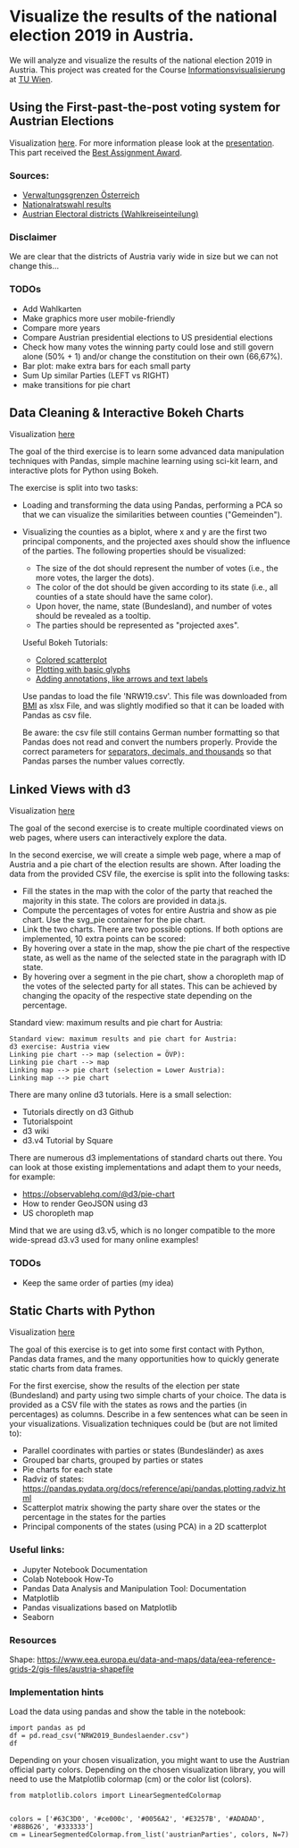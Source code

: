 # Visualize the results of the national election 2019 in Austria.
We will analyze and visualize the results of the national election 2019 in Austria.
This project was created for the Course [Informationsvisualisierung](https://www.cg.tuwien.ac.at/courses/InfoVis/ue.html) at [TU Wien](https://www.tuwien.at).

## Using the First-past-the-post voting system for Austrian Elections
Visualization [here](https://ippon1.github.io/Visualize_of_Austrian_Election_Results/First-past-the-post/).
For more information please look at the [presentation](https://github.com/ippon1/Visualize_of_Austrian_Election_Results/tree/master/presentation).
This part received the [Best Assignment Award](https://www.cg.tuwien.ac.at/courses/InfoVis/HallOfFame/#Hall%20of%20Fame%202020).

### Sources:
* [Verwaltungsgrenzen Österreich](https://data.opendataportal.at/dataset/geojson-daten-osterreich/resource/1a8718bb-18b1-47e1-b6a5-2af5190e087e)
* [Nationalratswahl results](https://bmi.gv.at/412/Nationalratswahlen/Nationalratswahl_2019/)
* [Austrian Electoral districts (Wahlkreiseinteilung)](https://www.bmi.gv.at/412/Nationalratswahlen/Wahlkreiseinteilung.aspx)

### Disclaimer
We are clear that the districts of Austria variy wide in size but we can not change this...

### TODOs
* Add Wahlkarten
* Make graphics more user mobile-friendly
* Compare more years
* Compare Austrian presidential elections to US presidential elections
* Check how many votes the winning party could lose and still govern alone (50% + 1) and/or change the constitution on their own (66,67%).
* Bar plot: make extra bars for each small party
* Sum Up similar Parties (LEFT vs RIGHT)
* make transitions for pie chart

## Data Cleaning & Interactive Bokeh Charts
Visualization [here](https://ippon1.github.io/Visualize_of_Austrian_Election_Results/Data_Cleaning)


The goal of the third exercise is to learn some advanced data manipulation techniques with Pandas, simple machine learning using sci-kit learn, and interactive plots for Python using Bokeh.

The exercise is split into two tasks:

* Loading and transforming the data using Pandas, performing a PCA so that we can visualize the similarities between counties ("Gemeinden").
* Visualizing the counties as a biplot, where x and y are the first two principal components, and the projected axes should show the influence of the parties. The following properties should be visualized:
  * The size of the dot should represent the number of votes (i.e., the more votes, the larger the dots).
  * The color of the dot should be given according to its state (i.e., all counties of a state should have the same color).
  * Upon hover, the name, state (Bundesland), and number of votes should be revealed as a tooltip.
  * The parties should be represented as "projected axes".

  Useful Bokeh Tutorials:
  * [Colored scatterplot](https://docs.bokeh.org/en/latest/docs/gallery/color_scatter.html)
  * [Plotting with basic glyphs](https://docs.bokeh.org/en/latest/docs/user_guide/plotting.html)
  * [Adding annotations, like arrows and text labels](https://docs.bokeh.org/en/latest/docs/user_guide/annotations.html)

  Use pandas to load the file 'NRW19.csv'. This file was downloaded from [BMI](https://www.bmi.gv.at/412/Nationalratswahlen/Nationalratswahl_2019/) as xlsx File, and was slightly modified so that it can be loaded with Pandas as csv file.

  Be aware: the csv file still contains German number formatting so that Pandas does not read and convert the numbers properly. Provide the correct parameters for [separators, decimals, and thousands](https://pandas.pydata.org/pandas-docs/stable/reference/api/pandas.read_csv.html) so that Pandas parses the number values correctly.



## Linked Views with d3
Visualization [here](https://ippon1.github.io/Visualize_of_Austrian_Election_Results/Linked_Views_with_d3)

The goal of the second exercise is to create multiple coordinated views on web pages, where users can interactively explore the data.

In the second exercise, we will create a simple web page, where a map of Austria and a pie chart of the election results are shown. After loading the data from the provided CSV file, the exercise is split into the following tasks:

* Fill the states in the map with the color of the party that reached the majority in this state. The colors are provided in data.js.
* Compute the percentages of votes for entire Austria and show as pie chart. Use the svg_pie container for the pie chart.
* Link the two charts. There are two possible options. If both options are implemented, 10 extra points can be scored:
 * By hovering over a state in the map, show the pie chart of the respective state, as well as the name of the selected state in the paragraph with ID state.
* By hovering over a segment in the pie chart, show a choropleth map of the votes of the selected party for all states. This can be achieved by changing the opacity of the respective state depending on the percentage.

Standard view: maximum results and pie chart for Austria:

    Standard view: maximum results and pie chart for Austria:
    d3 exercise: Austria view
    Linking pie chart --> map (selection = ÖVP):
    Linking pie chart --> map
    Linking map --> pie chart (selection = Lower Austria):
    Linking map --> pie chart

There are many online d3 tutorials. Here is a small selection:
* Tutorials directly on d3 Github
* Tutorialspoint
* d3 wiki
* d3.v4 Tutorial by Square

There are numerous d3 implementations of standard charts out there. You can look at those existing implementations and adapt them to your needs, for example:

* https://observablehq.com/@d3/pie-chart
* How to render GeoJSON using d3
* US choropleth map

Mind that we are using d3.v5, which is no longer compatible to the more wide-spread d3.v3 used for many online examples!

### TODOs
* Keep the same order of parties (my idea)

## Static Charts with Python
Visualization [here](https://ippon1.github.io/Visualize_of_Austrian_Election_Results/Static_Charts_with_Python)

The goal of this exercise is to get into some first contact with Python, Pandas data frames, and the many opportunities how to quickly generate static charts from data frames.

For the first exercise, show the results of the election per state (Bundesland) and party using two simple charts of your choice. The data is provided as a CSV file with the states as rows and the parties (in percentages) as columns. Describe in a few sentences what can be seen in your visualizations. Visualization techniques could be (but are not limited to):

* Parallel coordinates with parties or states (Bundesländer) as axes
* Grouped bar charts, grouped by parties or states
* Pie charts for each state
* Radviz of states: https://pandas.pydata.org/docs/reference/api/pandas.plotting.radviz.html
* Scatterplot matrix showing the party share over the states or the percentage in the states for the parties
* Principal components of the states (using PCA) in a 2D scatterplot


### Useful links:

* Jupyter Notebook Documentation
* Colab Notebook How-To
* Pandas Data Analysis and Manipulation Tool: Documentation
* Matplotlib
* Pandas visualizations based on Matplotlib  
* Seaborn

### Resources
Shape: https://www.eea.europa.eu/data-and-maps/data/eea-reference-grids-2/gis-files/austria-shapefile

### Implementation hints

Load the data using pandas and show the table in the notebook:

    import pandas as pd
    df = pd.read_csv("NRW2019_Bundeslaender.csv")
    df

Depending on your chosen visualization, you might want to use the Austrian official party colors. Depending on the chosen visualization library, you will need to use the Matplotlib colormap (cm) or the color list (colors).

    from matplotlib.colors import LinearSegmentedColormap


    colors = ['#63C3D0', '#ce000c', '#0056A2', '#E3257B', '#ADADAD', '#88B626', '#333333']
    cm = LinearSegmentedColormap.from_list('austrianParties', colors, N=7)
